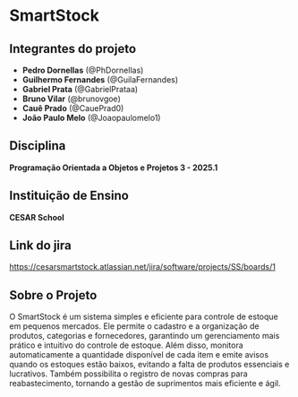 # SmartStock

## Integrantes do projeto
-  **Pedro Dornellas** (@PhDornellas)
-  **Guilhermo Fernandes** (@GuilaFernandes)
-  **Gabriel Prata** (@GabrielPrataa)
-  **Bruno Vilar** (@brunovgoe)
-  **Cauê Prado** (@CauePrad0)
-  **João Paulo Melo** (@Joaopaulomelo1)

##  Disciplina
 **Programação Orientada a Objetos e Projetos 3 - 2025.1**

##  Instituição de Ensino
 **CESAR School**

##  Link do jira
https://cesarsmartstock.atlassian.net/jira/software/projects/SS/boards/1

##  Sobre o Projeto
O SmartStock é um sistema simples e eficiente para controle de estoque em pequenos mercados. Ele permite o cadastro e a organização de produtos, categorias e fornecedores, garantindo um gerenciamento mais prático e intuitivo do controle de estoque. Além disso, monitora automaticamente a quantidade disponível de cada item e emite avisos quando os estoques estão baixos, evitando a falta de produtos essenciais e lucrativos. Também possibilita o registro de novas compras para reabastecimento, tornando a gestão de suprimentos mais eficiente e ágil.
